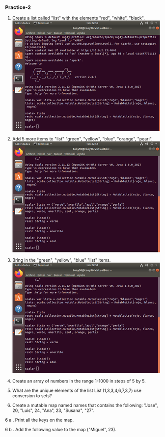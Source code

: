 ### Practice-2
1. Create a list called "list" with the elements "red", "white", "black".
![first image](https://github.com/rulom24/DatosMasivos/blob/Unit-1/Captura%20de%20pantalla%20de%202021-03-22%2022-50-35.png)

2. Add 5 more items to "list" "green", "yellow", "blue", "orange", "pearl".
![Second image](https://github.com/rulom24/DatosMasivos/blob/Unit-1/Captura%20de%20pantalla%20de%202021-03-22%2022-54-19.png)

3. Bring in the "green", "yellow", "blue" "list" items.
![Three image](https://github.com/rulom24/DatosMasivos/blob/Unit-1/Captura%20de%20pantalla%20de%202021-03-22%2022-54-19.png)

4. Create an array of numbers in the range 1-1000 in steps of 5 by 5.
![]()

5. What are the unique elements of the list List (1,3,3,4,6,7,3,7) use conversion to sets?
![]()

6. Create a mutable map named names that contains the following:
   "Jose", 20, "Luis", 24, "Ana", 23, "Susana", "27".
![]()   
   
6 a . Print all the keys on the map.
![]()

6 b . Add the following value to the map ("Miguel", 23).
![]()
